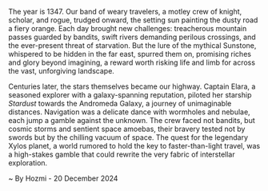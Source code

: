 
The year is 1347.  Our band of weary travelers, a motley crew of knight, scholar, and rogue, trudged onward, the setting sun painting the dusty road a fiery orange.  Each day brought new challenges: treacherous mountain passes guarded by bandits, swift rivers demanding perilous crossings, and the ever-present threat of starvation.  But the lure of the mythical Sunstone, whispered to be hidden in the far east, spurred them on, promising riches and glory beyond imagining, a reward worth risking life and limb for across the vast, unforgiving landscape.

Centuries later, the stars themselves became our highway.  Captain Elara, a seasoned explorer with a galaxy-spanning reputation, piloted her starship *Stardust* towards the Andromeda Galaxy, a journey of unimaginable distances.  Navigation was a delicate dance with wormholes and nebulae, each jump a gamble against the unknown.  The crew faced not bandits, but cosmic storms and sentient space amoebas, their bravery tested not by swords but by the chilling vacuum of space. The quest for the legendary Xylos planet, a world rumored to hold the key to faster-than-light travel, was a high-stakes gamble that could rewrite the very fabric of interstellar exploration.

~ By Hozmi - 20 December 2024
